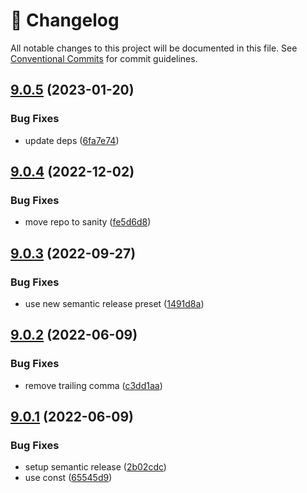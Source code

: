 <!-- markdownlint-disable --><!-- textlint-disable -->

# 📓 Changelog

All notable changes to this project will be documented in this file. See
[Conventional Commits](https://conventionalcommits.org) for commit guidelines.

## [9.0.5](https://github.com/sanity-io/pluralize-esm/compare/v9.0.4...v9.0.5) (2023-01-20)

### Bug Fixes

- update deps ([6fa7e74](https://github.com/sanity-io/pluralize-esm/commit/6fa7e749aea18e08e79edec2130caf3057c1c043))

## [9.0.4](https://github.com/sanity-io/pluralize-esm/compare/v9.0.3...v9.0.4) (2022-12-02)

### Bug Fixes

- move repo to sanity ([fe5d6d8](https://github.com/sanity-io/pluralize-esm/commit/fe5d6d886b11a053183b3b936c7e2c615e84554a))

## [9.0.3](https://github.com/stipsan/pluralize-esm/compare/v9.0.2...v9.0.3) (2022-09-27)

### Bug Fixes

- use new semantic release preset ([1491d8a](https://github.com/stipsan/pluralize-esm/commit/1491d8aa57a26ea205e0d1b466f7153d06224a68))

## [9.0.2](https://github.com/stipsan/pluralize-esm/compare/v9.0.1...v9.0.2) (2022-06-09)

### Bug Fixes

- remove trailing comma ([c3dd1aa](https://github.com/stipsan/pluralize-esm/commit/c3dd1aa40a46c9b5598dca7da47476ae950321db))

## [9.0.1](https://github.com/stipsan/pluralize-esm/compare/v9.0.0...v9.0.1) (2022-06-09)

### Bug Fixes

- setup semantic release ([2b02cdc](https://github.com/stipsan/pluralize-esm/commit/2b02cdccd8161e257f0651f3ceab66165861c0cd))
- use const ([65545d9](https://github.com/stipsan/pluralize-esm/commit/65545d93e135934d6097469c1f922058aab7a591))
